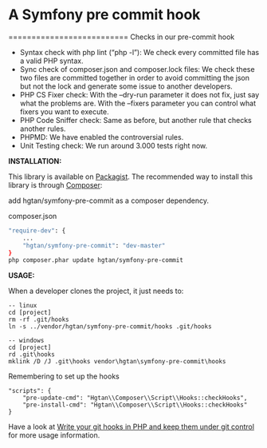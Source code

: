 # A Symfony pre commit hook
==========================
Checks in our pre-commit hook 

* Syntax check with php lint (“php -l”): We check every committed file has a valid PHP syntax.
* Sync check of composer.json and composer.lock files: We check these two files are committed together in order to avoid committing the json but not the lock and generate some issue to another developers.
* PHP CS Fixer check: With the –dry-run parameter it does not fix, just say what the problems are. With the –fixers parameter you can control what fixers you want to execute.
* PHP Code Sniffer check: Same as before, but another rule that checks another rules.
* PHPMD: We have enabled the controversial rules.
* Unit Testing check: We run around 3.000 tests right now.

**INSTALLATION:**

This library is available on [Packagist](https://packagist.org/packages/hgtan/symfony-pre-commit). 
The recommended way to install this library is through [Composer](http://getcomposer.org):

add hgtan/symfony-pre-commit as a composer dependency.

composer.json
```bash
"require-dev": {
    ...
    "hgtan/symfony-pre-commit": "dev-master"
}
php composer.phar update hgtan/symfony-pre-commit
```
**USAGE:**

When a developer clones the project, it just needs to:

```
-- linux
cd [project]
rm -rf .git/hooks
ln -s ../vendor/hgtan/symfony-pre-commit/hooks .git/hooks

-- windows
cd [project]
rd .git\hooks
mklink /D /J .git\hooks vendor\hgtan\symfony-pre-commit\hooks
```

Remembering to set up the hooks

```
"scripts": {
    "pre-update-cmd": "Hgtan\\Composer\\Script\\Hooks::checkHooks",
    "pre-install-cmd": "Hgtan\\Composer\\Script\\Hooks::checkHooks"
}
```

Have a look at [Write your git hooks in PHP and keep them under git control](http://bit.ly/git-hooks-in-php) for more usage information.
